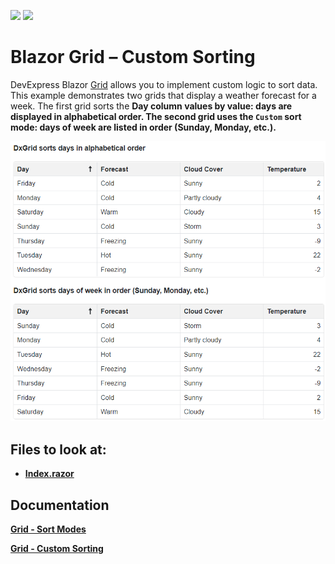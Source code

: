 <!-- default badges list -->
[![](https://img.shields.io/badge/Open_in_DevExpress_Support_Center-FF7200?style=flat-square&logo=DevExpress&logoColor=white)](https://supportcenter.devexpress.com/ticket/details/T1106393)
[![](https://img.shields.io/badge/📖_How_to_use_DevExpress_Examples-e9f6fc?style=flat-square)](https://docs.devexpress.com/GeneralInformation/403183)
<!-- default badges end -->

# Blazor Grid – Custom Sorting
 
DevExpress Blazor [Grid](https://docs.devexpress.com/Blazor/403143/grid) allows you to implement custom logic to sort data. 
This example demonstrates two grids that display a weather forecast for a week. The first grid sorts the <b>Day<b> column values by value: days are displayed in alphabetical order. The second grid uses the `Custom` sort mode: days of week are listed in order (Sunday, Monday, etc.).

![Grids - Different Sort Modes](images/grids.png)

<!-- default file list -->
## Files to look at:

* [Index.razor](./GridCustomSorting/Pages/Index.razor)
<!-- default file list end -->
## Documentation 

[Grid - Sort Modes](https://docs.devexpress.com/Blazor/DevExpress.Blazor.DxGridDataColumn.SortMode)

[Grid - Custom Sorting](https://docs.devexpress.com/Blazor/DevExpress.Blazor.DxGridDataColumn.SortMode#custom-sorting)
